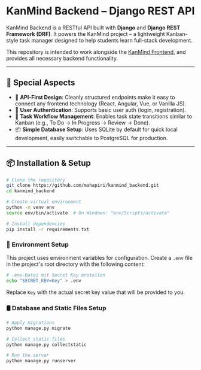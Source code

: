 # KanMind Backend – Django REST API

KanMind Backend is a RESTful API built with **Django** and **Django REST Framework (DRF)**. It powers the KanMind project – a lightweight Kanban-style task manager designed to help students learn full-stack development.

This repository is intended to work alongside the [KanMind Frontend](https://github.com/mahapiri/kanmind_frontend.git), and provides all necessary backend functionality.

---

## 🧠 Special Aspects

- 🔄 **API-First Design**: Cleanly structured endpoints make it easy to connect any frontend technology (React, Angular, Vue, or Vanilla JS).
- 🔐 **User Authentication**: Supports basic user auth (login, registration).
- 🔄 **Task Workflow Management**: Enables task state transitions similar to Kanban (e.g., To Do → In Progress → Review → Done).
- 📦 **Simple Database Setup**: Uses SQLite by default for quick local development, easily switchable to PostgreSQL for production.

---

## 📦 Installation & Setup

```bash
# Clone the repository
git clone https://github.com/mahapiri/kanmind_backend.git
cd kanmind_backend

# Create virtual environment
python -m venv env
source env/bin/activate  # On Windows: "env/Scripts/activate"

# Install dependencies
pip install -r requirements.txt
```

### 🔐 Environment Setup

This project uses environment variables for configuration. Create a `.env` 
file in the project's root directory with the following content:

```bash
# .env-Datei mit Secret Key erstellen
echo "SECRET_KEY=Key" > .env
```

Replace `Key` with the actual secret key value that will be provided to you.

### 🛢️ Database and Static Files Setup

```bash
# Apply migrations
python manage.py migrate

# Collect static files
python manage.py collectstatic

# Run the server
python manage.py runserver
```